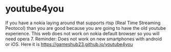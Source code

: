 # youtube4you
If you have a nokia laying around that supports rtsp (Real Time Streaming Peotocol) than you are good because you are going to have the old youtube experience. This web does not work on nokia default browser so you will need opera 7. Reminder: Does not work on new smartphones with android or iOS. Here it is https://gameshub23.github.io/youtube4you
